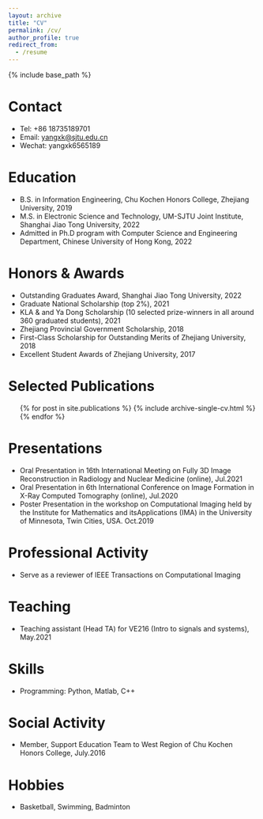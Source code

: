 ```yaml
---
layout: archive
title: "CV"
permalink: /cv/
author_profile: true
redirect_from:
  - /resume
---
```


{% include base_path %}

Contact
======
* Tel: +86 18735189701
* Email: yangxk@sjtu.edu.cn
* Wechat: yangxk6565189

Education
======
* B.S. in Information Engineering, Chu Kochen Honors College, Zhejiang University, 2019
* M.S. in Electronic Science and Technology, UM-SJTU Joint Institute, Shanghai Jiao Tong University, 2022
* Admitted in Ph.D program with Computer Science and Engineering Department, Chinese University of Hong Kong, 2022

Honors & Awards
======
* Outstanding Graduates Award, Shanghai Jiao Tong University, 2022
* Graduate National Scholarship (top 2%), 2021
* KLA & and Ya Dong Scholarship (10 selected prize-winners in all around 360 graduated students), 2021
* Zhejiang Provincial Government Scholarship, 2018
* First-Class Scholarship for Outstanding Merits of Zhejiang University, 2018
* Excellent Student Awards of Zhejiang University, 2017


Selected Publications
======
  <ul>{% for post in site.publications %}
    {% include archive-single-cv.html %}
  {% endfor %}</ul>
  
Presentations
======
* Oral Presentation in 16th International Meeting on Fully 3D Image Reconstruction in Radiology and Nuclear Medicine
(online), Jul.2021
* Oral Presentation in 6th International Conference on Image Formation in X-Ray Computed Tomography (online), Jul.2020
* Poster Presentation in the workshop on Computational Imaging held by the Institute for Mathematics and itsApplications
(IMA) in the University of Minnesota, Twin Cities, USA. Oct.2019

Professional Activity
======
* Serve as a reviewer of IEEE Transactions on Computational Imaging
  
 
Teaching
======
* Teaching assistant (Head TA) for VE216 (Intro to signals and systems), May.2021 
  
 Skills
======
* Programming: Python, Matlab, C++

Social Activity
======
* Member, Support Education Team to West Region of Chu Kochen Honors College, July.2016 

Hobbies
======
* Basketball, Swimming, Badminton
  

